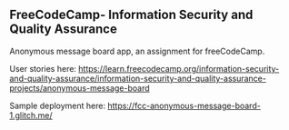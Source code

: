 **FreeCodeCamp**- Information Security and Quality Assurance
------

Anonymous message board app, an assignment for freeCodeCamp.

User stories here: https://learn.freecodecamp.org/information-security-and-quality-assurance/information-security-and-quality-assurance-projects/anonymous-message-board

Sample deployment here: https://fcc-anonymous-message-board-1.glitch.me/
